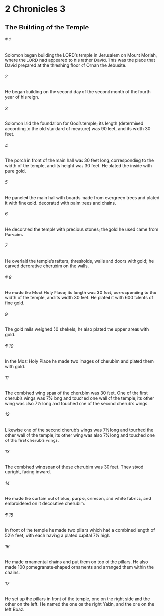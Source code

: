 # 2 Chronicles 3
## The Building of the Temple
###### ¶ 1
Solomon began building the LORD’s temple in Jerusalem on Mount Moriah, where the LORD had appeared to his father David. This was the place that David prepared at the threshing floor of Ornan the Jebusite.
###### 2
He began building on the second day of the second month of the fourth year of his reign.
###### 3
Solomon laid the foundation for God’s temple; its length (determined according to the old standard of measure) was 90 feet, and its width 30 feet.
###### 4
The porch in front of the main hall was 30 feet long, corresponding to the width of the temple, and its height was 30 feet. He plated the inside with pure gold.
###### 5
He paneled the main hall with boards made from evergreen trees and plated it with fine gold, decorated with palm trees and chains.
###### 6
He decorated the temple with precious stones; the gold he used came from Parvaim.
###### 7
He overlaid the temple’s rafters, thresholds, walls and doors with gold; he carved decorative cherubim on the walls.
###### ¶ 8
He made the Most Holy Place; its length was 30 feet, corresponding to the width of the temple, and its width 30 feet. He plated it with 600 talents of fine gold.
###### 9
The gold nails weighed 50 shekels; he also plated the upper areas with gold.
###### ¶ 10
In the Most Holy Place he made two images of cherubim and plated them with gold.
###### 11
The combined wing span of the cherubim was 30 feet. One of the first cherub’s wings was 7½ long and touched one wall of the temple; its other wing was also 7½ long and touched one of the second cherub’s wings.
###### 12
Likewise one of the second cherub’s wings was 7½ long and touched the other wall of the temple; its other wing was also 7½ long and touched one of the first cherub’s wings.
###### 13
The combined wingspan of these cherubim was 30 feet. They stood upright, facing inward.
###### 14
He made the curtain out of blue, purple, crimson, and white fabrics, and embroidered on it decorative cherubim.
###### ¶ 15
In front of the temple he made two pillars which had a combined length of 52½ feet, with each having a plated capital 7½ high.
###### 16
He made ornamental chains and put them on top of the pillars. He also made 100 pomegranate-shaped ornaments and arranged them within the chains.
###### 17
He set up the pillars in front of the temple, one on the right side and the other on the left. He named the one on the right Yakin, and the one on the left Boaz.
